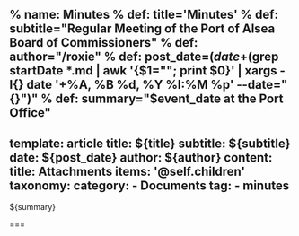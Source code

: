 % name: Minutes
% def: title='Minutes'
% def: subtitle="Regular Meeting of the Port of Alsea Board of Commissioners"
% def: author="/roxie"
% def: post_date=$(date +%m/%d/%Y)
% def: event_date="$(grep startDate *.md | awk '{$1=""; print $0}' | xargs -I{} date '+%A, %B %d, %Y %I:%M %p' --date="{}")"
% def: summary="$event_date at the Port Office"
---
template: article
title: ${title}
subtitle: ${subtitle}
date: ${post_date}
author: ${author}
content:
    title: Attachments
    items: '@self.children'
taxonomy:
    category: 
        - Documents
    tag: 
        - minutes
---

${summary}

===


